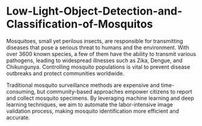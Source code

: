 # Low-Light-Object-Detection-and-Classification-of-Mosquitos
Mosquitoes, small yet perilous insects, are responsible for transmitting diseases that pose a serious threat to humans and the environment. With over 3600 known species, a few of them have the ability to transmit various pathogens, leading to widespread illnesses such as Zika, Dengue, and Chikungunya. Controlling mosquito populations is vital to prevent disease outbreaks and protect communities worldwide.

Traditional mosquito surveillance methods are expensive and time-consuming, but community-based approaches empower citizens to report and collect mosquito specimens. By leveraging machine learning and deep learning techniques, we aim to automate the labor-intensive image validation process, making mosquito identification more efficient and accurate.
